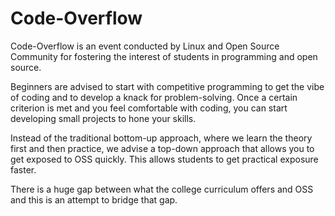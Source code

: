 # Code-Overflow
Code-Overflow is an event conducted by Linux and Open Source Community for fostering the interest of students in programming and open source.

Beginners are advised to start with competitive programming to get the vibe of coding and to develop a knack for problem-solving. Once a certain criterion is met and you feel comfortable with coding, you can start developing small projects to hone your skills.

Instead of the traditional bottom-up approach, where we learn the theory first and then practice, we advise a top-down approach that allows you to get exposed to OSS quickly. This allows students to get practical exposure faster.

There is a huge gap between what the college curriculum offers and OSS and this is an attempt to bridge that gap.
